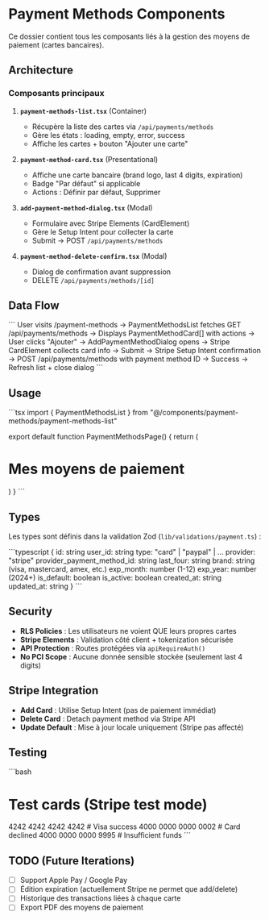 # Payment Methods Components

Ce dossier contient tous les composants liés à la gestion des moyens de paiement (cartes bancaires).

## Architecture

### Composants principaux

1. **`payment-methods-list.tsx`** (Container)
   - Récupère la liste des cartes via `/api/payments/methods`
   - Gère les états : loading, empty, error, success
   - Affiche les cartes + bouton "Ajouter une carte"

2. **`payment-method-card.tsx`** (Presentational)
   - Affiche une carte bancaire (brand logo, last 4 digits, expiration)
   - Badge "Par défaut" si applicable
   - Actions : Définir par défaut, Supprimer

3. **`add-payment-method-dialog.tsx`** (Modal)
   - Formulaire avec Stripe Elements (CardElement)
   - Gère le Setup Intent pour collecter la carte
   - Submit → POST `/api/payments/methods`

4. **`payment-method-delete-confirm.tsx`** (Modal)
   - Dialog de confirmation avant suppression
   - DELETE `/api/payments/methods/[id]`

## Data Flow

\`\`\`
User visits /payment-methods
  → PaymentMethodsList fetches GET /api/payments/methods
  → Displays PaymentMethodCard[] with actions
  → User clicks "Ajouter"
    → AddPaymentMethodDialog opens
    → Stripe CardElement collects card info
    → Submit → Stripe Setup Intent confirmation
    → POST /api/payments/methods with payment method ID
    → Success → Refresh list + close dialog
\`\`\`

## Usage

\`\`\`tsx
import { PaymentMethodsList } from "@/components/payment-methods/payment-methods-list"

export default function PaymentMethodsPage() {
  return (
    <div>
      <h1>Mes moyens de paiement</h1>
      <PaymentMethodsList />
    </div>
  )
}
\`\`\`

## Types

Les types sont définis dans la validation Zod (`lib/validations/payment.ts`) :

\`\`\`typescript
{
  id: string
  user_id: string
  type: "card" | "paypal" | ...
  provider: "stripe"
  provider_payment_method_id: string
  last_four: string
  brand: string (visa, mastercard, amex, etc.)
  exp_month: number (1-12)
  exp_year: number (2024+)
  is_default: boolean
  is_active: boolean
  created_at: string
  updated_at: string
}
\`\`\`

## Security

- **RLS Policies** : Les utilisateurs ne voient QUE leurs propres cartes
- **Stripe Elements** : Validation côté client + tokenization sécurisée
- **API Protection** : Routes protégées via `apiRequireAuth()`
- **No PCI Scope** : Aucune donnée sensible stockée (seulement last 4 digits)

## Stripe Integration

- **Add Card** : Utilise Setup Intent (pas de paiement immédiat)
- **Delete Card** : Detach payment method via Stripe API
- **Update Default** : Mise à jour locale uniquement (Stripe pas affecté)

## Testing

\`\`\`bash
# Test cards (Stripe test mode)
4242 4242 4242 4242  # Visa success
4000 0000 0000 0002  # Card declined
4000 0000 0000 9995  # Insufficient funds
\`\`\`

## TODO (Future Iterations)

- [ ] Support Apple Pay / Google Pay
- [ ] Édition expiration (actuellement Stripe ne permet que add/delete)
- [ ] Historique des transactions liées à chaque carte
- [ ] Export PDF des moyens de paiement
